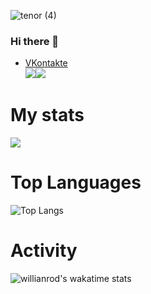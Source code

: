 ![tenor (4)](https://user-images.githubusercontent.com/56596530/132895428-da4d99b9-0907-427b-a534-a3a49ce2852c.gif)
### Hi there 👋
* [VKontakte](https://vk.com/thorthestrongest)
<br><img src="https://img.shields.io/badge/-C++-00599C?logo=C++&logoColor=fff"><img src="https://img.shields.io/badge/-Python-3776AB?logo=Python&logoColor=fff">
# My stats
![](https://github-readme-stats.vercel.app/api?username=Valkorchik&count_private=true&show_icons=true&theme=tokyonight)




# Top Languages
![Top Langs](https://github-readme-stats.vercel.app/api/top-langs/?username=Valkorchik&theme=tokyonight)

# Activity
![willianrod's wakatime stats](https://github-readme-stats.vercel.app/api/wakatime?username=Valkorchik&theme=tokyonight)







